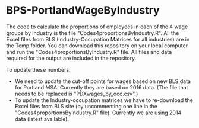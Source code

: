 # BPS-PortlandWageByIndustry

The code to calculate the proportions of employees in each of the 4 wage groups by industry is the file "Codes4proportionsByIndustry.R". All the Excel files from BLS (Industry-Occupation Matrices for all industries) are in the Temp folder. You can download this repository on your local computer and run the "Codes4proportionsByIndustry.R" file. All files and data required for the output are included in the repository. 

To update these numbers: 
- We need to update the cut-off points for wages based on new BLS data for Portland MSA. Currently they are based on 2016 data. (The file that needs to be replaced is "PDXwages_by_occ.csv".)
- To update the Industry-occupation matrices we have to re-download the Excel files from BLS site (by uncommenting one line in the "Codes4proportionsByIndustry.R" file). Currently we are using 2014 data (latest available).
